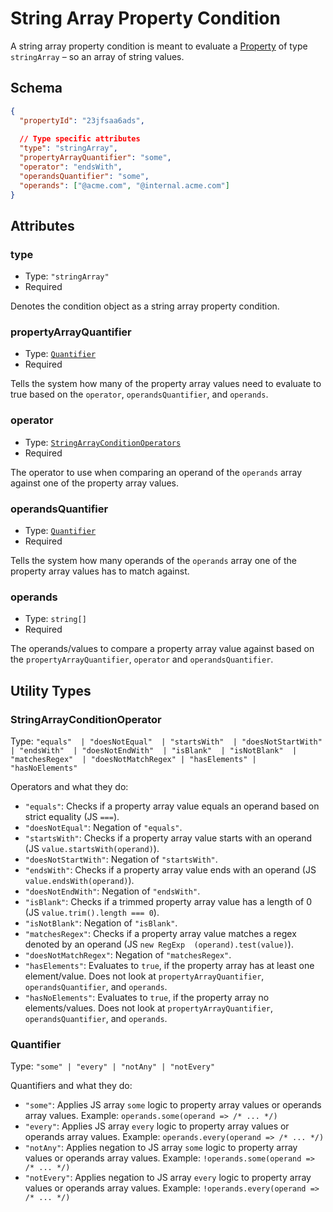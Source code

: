 # String Array Property Condition

A string array property condition is meant to evaluate a [Property](../../property.md)
of type `stringArray` – so an array of string values.

## Schema

```json
{
  "propertyId": "23jfsaa6ads",
  
  // Type specific attributes
  "type": "stringArray",
  "propertyArrayQuantifier": "some",
  "operator": "endsWith",
  "operandsQuantifier": "some",
  "operands": ["@acme.com", "@internal.acme.com"]
}
```

## Attributes

### type

- Type: `"stringArray"`
- Required

Denotes the condition object as a string array property condition.

### propertyArrayQuantifier

- Type: [`Quantifier`](#quantifier)
- Required

Tells the system how many of the property array values need to evaluate to true based on
the `operator`, `operandsQuantifier`, and `operands`.

### operator

- Type: [`StringArrayConditionOperators`](#stringarrayconditionoperator)
- Required

The operator to use when comparing an operand of the `operands` array against one of the property array values.

### operandsQuantifier

- Type: [`Quantifier`](#quantifier)
- Required

Tells the system how many operands of the `operands` array one of the property array values has to match against.

### operands

- Type: `string[]`
- Required

The operands/values to compare a property array value against based on the `propertyArrayQuantifier`,
`operator` and `operandsQuantifier`.

## Utility Types

### StringArrayConditionOperator

Type: `"equals"  | "doesNotEqual"  | "startsWith"  | "doesNotStartWith"  | "endsWith"  | "doesNotEndWith"  | "isBlank"  | "isNotBlank"  | "matchesRegex"  | "doesNotMatchRegex" | "hasElements" | "hasNoElements"`

Operators and what they do:
- `"equals"`: Checks if a property array value equals an operand based on strict equality (JS `===`).
- `"doesNotEqual"`: Negation of `"equals"`.
- `"startsWith"`: Checks if a property array value starts with an operand (JS `value.startsWith(operand)`).
- `"doesNotStartWith"`: Negation of `"startsWith"`.
- `"endsWith"`: Checks if a property array value ends with an operand (JS `value.endsWith(operand)`).
- `"doesNotEndWith"`: Negation of `"endsWith"`.
- `"isBlank"`: Checks if a trimmed property array value has a length of 0 (JS `value.trim().length === 0`).
- `"isNotBlank"`: Negation of `"isBlank"`.
- `"matchesRegex"`: Checks if a property array value matches a regex denoted by an operand (JS `new RegExp  (operand).test(value)`).
- `"doesNotMatchRegex"`: Negation of `"matchesRegex"`.
- `"hasElements"`: Evaluates to `true`, if the property array has at least one element/value. Does not look at `propertyArrayQuantifier`, `operandsQuantifier`, and `operands`.
- `"hasNoElements"`: Evaluates to `true`, if the property array no elements/values. Does not look at `propertyArrayQuantifier`, `operandsQuantifier`, and `operands`.

### Quantifier

Type: `"some" | "every" | "notAny" | "notEvery"`

Quantifiers and what they do:
- `"some"`: Applies JS array `some` logic to property array values or operands array values. Example: `operands.some(operand => /* ... */)`
- `"every"`: Applies JS array `every` logic to property array values or operands array values. Example: `operands.every(operand => /* ... */)`
- `"notAny"`: Applies negation to JS array `some` logic to property array values or operands array values. Example: `!operands.some(operand => /* ... */)`
- `"notEvery"`: Applies negation to JS array `every` logic to property array values or operands array values. Example: `!operands.every(operand => /* ... */)`

